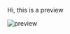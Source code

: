 Hi, this is a preview

![preview](https://github.com/IvanNunez25/front_practice/blob/main/sidebar/Preview.png)
